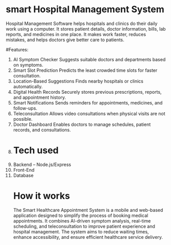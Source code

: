 # smart Hospital Management System

Hospital Management Software helps hospitals and clinics do their daily work using a computer.
It stores patient details, doctor information, bills, lab reports, and medicines in one place.
It makes work faster, reduces mistakes, and helps doctors give better care to patients.

#Features:

1. AI Symptom Checker Suggests suitable doctors and departments based on symptoms.
2. Smart Slot Prediction Predicts the least crowded time slots for faster consultation.
3. Location-Based Suggestions Finds nearby hospitals or clinics automatically.
4. Digital Health Records Securely stores previous prescriptions, reports, and appointment history.
5. Smart Notifications  Sends reminders for appointments, medicines, and follow-ups.
6. Teleconsultation Allows video consultations when physical visits are not possible.
7.  Doctor Dashboard Enables doctors to manage schedules, patient records, and consultations.
8.  # Tech used
1. Backend – Node.js/Express
2. Front-End
3. Database
   # How it works
   The Smart Healthcare Appointment System is a mobile and web-based application designed to simplify the process of booking medical appointments. It combines AI-driven symptom analysis, real-time scheduling, and teleconsultation to improve patient experience and hospital management. The system aims to reduce waiting times, enhance accessibility, and ensure efficient healthcare service delivery.
   
